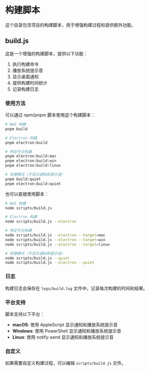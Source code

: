 # 构建脚本

这个目录包含项目的构建脚本，用于增强构建过程和提供额外功能。

## build.js

这是一个增强的构建脚本，提供以下功能：

1. 执行构建命令
2. 播放系统提示音
3. 显示桌面通知
4. 提供构建时间统计
5. 记录构建日志

### 使用方法

可以通过 npm/pnpm 脚本使用这个构建脚本：

```bash
# Web 构建
pnpm build

# Electron 构建
pnpm electron:build

# 特定平台构建
pnpm electron:build:mac
pnpm electron:build:win
pnpm electron:build:linux

# 安静模式（不显示通知和提示音）
pnpm build:quiet
pnpm electron:build:quiet
```

也可以直接使用脚本：

```bash
# Web 构建
node scripts/build.js

# Electron 构建
node scripts/build.js --electron

# 特定平台构建
node scripts/build.js --electron --target=mac
node scripts/build.js --electron --target=win
node scripts/build.js --electron --target=linux

# 安静模式（不显示通知和提示音）
node scripts/build.js --quiet
node scripts/build.js --electron --quiet
```

### 日志

构建日志会保存在 `logs/build.log` 文件中，记录每次构建的时间和结果。

### 平台支持

脚本支持以下平台：

- **macOS**: 使用 AppleScript 显示通知和播放系统提示音
- **Windows**: 使用 PowerShell 显示通知和播放系统提示音
- **Linux**: 使用 notify-send 显示通知和播放系统提示音

### 自定义

如果需要自定义构建过程，可以编辑 `scripts/build.js` 文件。
